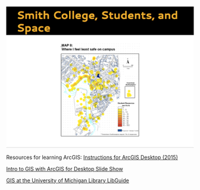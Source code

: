 ![Photo of Smith College, Students, and Space slide of PowerPoint](images/arcGISpresentation.png)

Resources for learning ArcGIS:
[Instructions for ArcGIS Desktop (2015)](https://docs.google.com/document/d/1MNovLQ6-L0dEcASjyVkQPDqBbryUI9wkwadlDZSBBMY/)

[Intro to GIS with ArcGIS for Desktop Slide Show](https://docs.google.com/presentation/d/1PfBUgwKO7AY3rz34YPd7xRsHoDlVApKdms66itQHCyo/)

[GIS at the University of Michigan Library LibGuide](http://guides.lib.umich.edu/learnarcgis)
